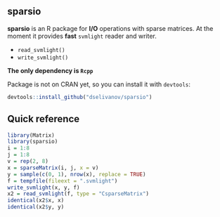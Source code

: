 ## sparsio

**sparsio** is an R package for **I/O** operations with sparse matrices. At the moment it provides **fast** `svmlight` reader and writer.

* `read_svmlight()`
* `write_svmlight()`

**The only dependency is `Rcpp`**

Package is not on CRAN yet, so you can install it with `devtools`:
```r
devtools::install_github("dselivanov/sparsio")
```

## Quick reference

```r
library(Matrix)
library(sparsio)
i = 1:8
j = 1:8
v = rep(2, 8)
x = sparseMatrix(i, j, x = v)
y = sample(c(0, 1), nrow(x), replace = TRUE)
f = tempfile(fileext = ".svmlight")
write_svmlight(x, y, f)
x2 = read_svmlight(f, type = "CsparseMatrix")
identical(x2$x, x)
identical(x2$y, y)
```